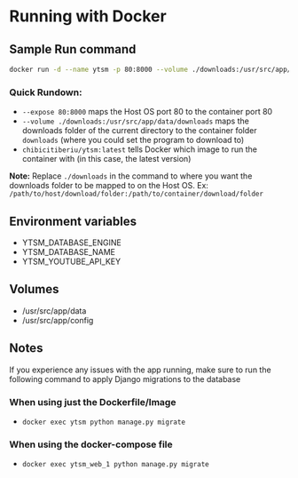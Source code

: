 Running with Docker
===

Sample Run command
-----
```bash
docker run -d --name ytsm -p 80:8000 --volume ./downloads:/usr/src/app/data/downloads chibicitiberiu/ytsm:latest
```
### Quick Rundown:
- `--expose 80:8000` maps the Host OS port 80 to the container port 80
- `--volume ./downloads:/usr/src/app/data/downloads` maps the downloads folder of the current directory to the container folder `downloads` (where you could set the program to download to)
- `chibicitiberiu/ytsm:latest` tells Docker which image to run the container with (in this case, the latest version)

**Note:** Replace `./downloads` in the command to where you want the downloads folder to be mapped to on the Host OS. Ex: `/path/to/host/download/folder:/path/to/container/download/folder`


Environment variables
-----
- YTSM_DATABASE_ENGINE
- YTSM_DATABASE_NAME
- YTSM_YOUTUBE_API_KEY


Volumes
-----
- /usr/src/app/data
- /usr/src/app/config


Notes
----
If you experience any issues with the app running, make sure to run the following command to apply Django migrations to the database

### When using just the Dockerfile/Image
- `docker exec ytsm python manage.py migrate`

### When using the docker-compose file
- `docker exec ytsm_web_1 python manage.py migrate`
